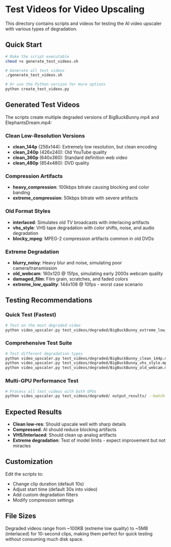 # Test Videos for Video Upscaling

This directory contains scripts and videos for testing the AI video upscaler with various types of degradation.

## Quick Start

```bash
# Make the script executable
chmod +x generate_test_videos.sh

# Generate all test videos
./generate_test_videos.sh

# Or use the Python version for more options
python create_test_videos.py
```

## Generated Test Videos

The scripts create multiple degraded versions of BigBuckBunny.mp4 and ElephantsDream.mp4:

### Clean Low-Resolution Versions
- **clean_144p** (256x144): Extremely low resolution, but clean encoding
- **clean_240p** (426x240): Old YouTube quality
- **clean_360p** (640x360): Standard definition web video
- **clean_480p** (854x480): DVD quality

### Compression Artifacts
- **heavy_compression**: 100kbps bitrate causing blocking and color banding
- **extreme_compression**: 50kbps bitrate with severe artifacts

### Old Format Styles
- **interlaced**: Simulates old TV broadcasts with interlacing artifacts
- **vhs_style**: VHS tape degradation with color shifts, noise, and audio degradation
- **blocky_mpeg**: MPEG-2 compression artifacts common in old DVDs

### Extreme Degradation
- **blurry_noisy**: Heavy blur and noise, simulating poor camera/transmission
- **old_webcam**: 160x120 @ 15fps, simulating early 2000s webcam quality
- **damaged_film**: Film grain, scratches, and faded colors
- **extreme_low_quality**: 144x108 @ 10fps - worst case scenario

## Testing Recommendations

### Quick Test (Fastest)
```bash
# Test on the most degraded video
python video_upscaler.py test_videos/degraded/BigBuckBunny_extreme_low_quality.mp4 output_test.mp4
```

### Comprehensive Test Suite
```bash
# Test different degradation types
python video_upscaler.py test_videos/degraded/BigBuckBunny_clean_144p.mp4 output_144p.mp4
python video_upscaler.py test_videos/degraded/BigBuckBunny_vhs_style.mp4 output_vhs.mp4
python video_upscaler.py test_videos/degraded/BigBuckBunny_old_webcam.mp4 output_webcam.mp4
```

### Multi-GPU Performance Test
```bash
# Process all test videos with both GPUs
python video_upscaler.py test_videos/degraded/ output_results/ --batch --gpus 0 1
```

## Expected Results

- **Clean low-res**: Should upscale well with sharp details
- **Compressed**: AI should reduce blocking artifacts
- **VHS/Interlaced**: Should clean up analog artifacts
- **Extreme degradation**: Test of model limits - expect improvement but not miracles

## Customization

Edit the scripts to:
- Change clip duration (default 10s)
- Adjust start time (default 30s into video)
- Add custom degradation filters
- Modify compression settings

## File Sizes

Degraded videos range from ~100KB (extreme low quality) to ~5MB (interlaced) for 10-second clips, making them perfect for quick testing without consuming much disk space.